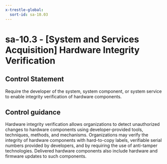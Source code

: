 ```yaml
---
x-trestle-global:
  sort-id: sa-10.03
---
```


# sa-10.3 - \[System and Services Acquisition\] Hardware Integrity Verification

## Control Statement

Require the developer of the system, system component, or system service to enable integrity verification of hardware components.

## Control guidance

Hardware integrity verification allows organizations to detect unauthorized changes to hardware components using developer-provided tools, techniques, methods, and mechanisms. Organizations may verify the integrity of hardware components with hard-to-copy labels, verifiable serial numbers provided by developers, and by requiring the use of anti-tamper technologies. Delivered hardware components also include hardware and firmware updates to such components.
